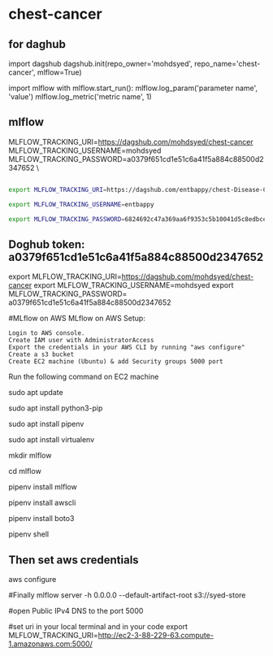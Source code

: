 # chest-cancer
## for daghub
import dagshub
dagshub.init(repo_owner='mohdsyed', repo_name='chest-cancer', mlflow=True)

import mlflow
with mlflow.start_run():
  mlflow.log_param('parameter name', 'value')
  mlflow.log_metric('metric name', 1)

## mlflow 
MLFLOW_TRACKING_URI=https://dagshub.com/mohdsyed/chest-cancer \
MLFLOW_TRACKING_USERNAME=mohdsyed \
MLFLOW_TRACKING_PASSWORD=a0379f651cd1e51c6a41f5a884c88500d2347652 \

```bash

export MLFLOW_TRACKING_URI=https://dagshub.com/entbappy/chest-Disease-Classification-MLflow-DVC.mlflow

export MLFLOW_TRACKING_USERNAME=entbappy 

export MLFLOW_TRACKING_PASSWORD=6824692c47a369aa6f9353c5b10041d5c8edbcef0

```

## Doghub token:   a0379f651cd1e51c6a41f5a884c88500d2347652
export MLFLOW_TRACKING_URI=https://dagshub.com/mohdsyed/chest-cancer
export MLFLOW_TRACKING_USERNAME=mohdsyed
export MLFLOW_TRACKING_PASSWORD= a0379f651cd1e51c6a41f5a884c88500d2347652



#MLflow on AWS
MLflow on AWS Setup:

    Login to AWS console.
    Create IAM user with AdministratorAccess
    Export the credentials in your AWS CLI by running "aws configure"
    Create a s3 bucket
    Create EC2 machine (Ubuntu) & add Security groups 5000 port

Run the following command on EC2 machine

sudo apt update

sudo apt install python3-pip

sudo apt install pipenv

sudo apt install virtualenv

mkdir mlflow

cd mlflow

pipenv install mlflow

pipenv install awscli

pipenv install boto3

pipenv shell


## Then set aws credentials
aws configure


#Finally 
mlflow server -h 0.0.0.0 --default-artifact-root s3://syed-store

#open Public IPv4 DNS to the port 5000


#set uri in your local terminal and in your code 
export MLFLOW_TRACKING_URI=http://ec2-3-88-229-63.compute-1.amazonaws.com:5000/